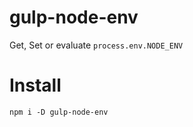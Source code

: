 # gulp-node-env

Get, Set or evaluate `process.env.NODE_ENV`

Install
========

```
npm i -D gulp-node-env
```